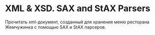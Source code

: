 # XML & XSD. SAX and StAX Parsers
Прочитать xml-документ, созданный для хранения меню ресторана Жемчужинка с помощью SAX и StAX парсеров.
